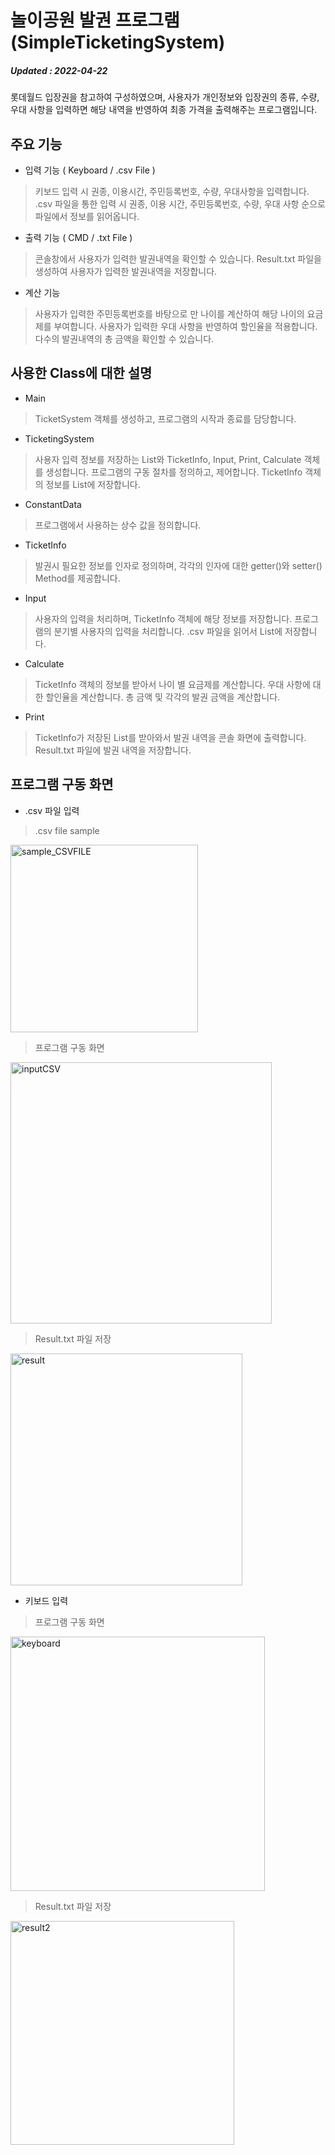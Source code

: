 # 놀이공원 발권 프로그램 (SimpleTicketingSystem)
##### Updated : 2022-04-22 
롯데월드 입장권을 참고하여 구성하였으며, 사용자가 개인정보와 입장권의 종류, 수량, 우대 사항을 입력하면 해당 내역을 반영하여 최종 가격을 출력해주는 프로그램입니다.   

## 주요 기능
 - 입력 기능 ( Keyboard / .csv File )
 > 키보드 입력 시 권종, 이용시간, 주민등록번호, 수량, 우대사항을 입력합니다.
 .csv 파일을 통한 입력 시  권종, 이용 시간, 주민등록번호, 수량, 우대 사항 순으로 파일에서 정보를 읽어옵니다.
 
 - 출력 기능 ( CMD / .txt File )
 > 콘솔창에서 사용자가 입력한 발권내역을 확인할 수 있습니다.
 > Result.txt 파일을 생성하여 사용자가 입력한 발권내역을 저장합니다.
 - 계산 기능 
 > 사용자가 입력한 주민등록번호를 바탕으로 만 나이를 계산하여 해당 나이의 요금제를 부여합니다.
 > 사용자가 입력한 우대 사항을 반영하여 할인율을 적용합니다.
 > 다수의 발권내역의 총 금액을 확인할 수 있습니다.
 
## 사용한 Class에 대한 설명
- Main 
> TicketSystem 객체를 생성하고, 프로그램의 시작과 종료를 담당합니다.
- TicketingSystem
>  사용자 입력 정보를 저장하는 List와 TicketInfo, Input, Print, Calculate 객체를 생성합니다.
>  프로그램의 구동 절차를 정의하고, 제어합니다.
>  TicketInfo 객체의 정보를 List에 저장합니다.
- ConstantData 
> 프로그램에서 사용하는 상수 값을 정의합니다.
- TicketInfo
> 발권시 필요한 정보를 인자로 정의하며, 각각의 인자에 대한  getter()와 setter() Method를 제공합니다.
- Input
> 사용자의 입력을 처리하며, TicketInfo 객체에 해당 정보를 저장합니다.
> 프로그램의 분기별 사용자의 입력을 처리합니다.
> .csv 파일을 읽어서 List에 저장합니다.
- Calculate
> TicketInfo 객체의 정보를 받아서 나이 별 요금제를 계산합니다. 
> 우대 사항에 대한 할인율을 계산합니다.
> 총 금액 및 각각의 발권 금액을 계산합니다.
- Print
> TicketInfo가 저장된 List를 받아와서 발권 내역을 콘솔 화면에  출력합니다.
> Result.txt 파일에 발권 내역을 저장합니다.
 
## 프로그램 구동 화면
- .csv 파일 입력
> .csv file sample 
<img width="300" alt="sample_CSVFILE" src="https://user-images.githubusercontent.com/102117360/164531692-8c0ceb71-1ad7-49ae-aee7-5100b967855e.png">

> 프로그램 구동 화면
<img width="418" alt="inputCSV" src="https://user-images.githubusercontent.com/102117360/164535006-813c23bc-7ff6-444d-ac05-9bbb0dcfa43c.png">

> Result.txt 파일 저장
<img width="371" alt="result" src="https://user-images.githubusercontent.com/102117360/164531719-4f12d176-0e84-4b00-b1b6-df558e67c8ea.png">
 
- 키보드 입력
> 프로그램 구동 화면
<img width="407" alt="keyboard" src="https://user-images.githubusercontent.com/102117360/164535014-34e04378-eefe-4013-831b-5aac6031bec8.png">

>Result.txt 파일 저장
<img width="358" alt="result2" src="https://user-images.githubusercontent.com/102117360/164535016-dc6e0981-e342-462e-9b3f-de8a62e3a92a.png">
